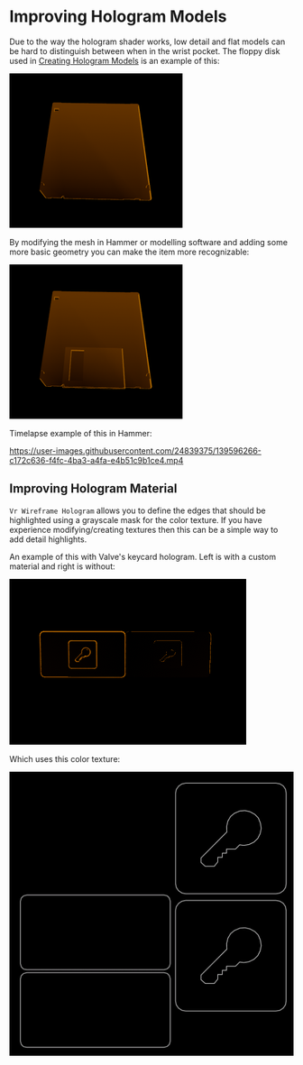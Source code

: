 # Improving Hologram Models

Due to the way the hologram shader works, low detail and flat models can be hard to distinguish between when in the wrist pocket. The floppy disk used in [Creating Hologram Models](hologram_creation.md) is an example of this:

![flat_unmodified_icon](img/flat_unmodified_icon.png)

By modifying the mesh in Hammer or modelling software and adding some more basic geometry you can make the item more recognizable:

![detailed_modified_icon](img/detailed_modified_icon.png)

Timelapse example of this in Hammer:

https://user-images.githubusercontent.com/24839375/139596266-c172c636-f4fc-4ba3-a4fa-e4b51c9b1ce4.mp4

## Improving Hologram Material

`Vr Wireframe Hologram` allows you to define the edges that should be highlighted using a grayscale mask for the color texture. If you have experience modifying/creating textures then this can be a simple way to add detail highlights.

An example of this with Valve's keycard hologram. Left is with a custom material and right is without:

![highlight_hologram](img/highlight_hologram.png)

Which uses this color texture:

![keycard_hologram_highlight](img/keycard_hologram_highlight.png)
